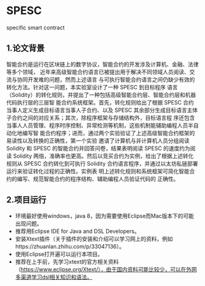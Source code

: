 # SPESC
specific smart contract
## 1.论文背景
  智能合约是运行在区块链上的数字协议，智能合约的开发涉及计算机、金融、法律等多个领域，
近年来高级智能合约语言已被提出用于解决不同领域人员阅读、交流与协同开发难的问题，然而上述语言
与可执行智能合约语言之间仍缺少有效的转化方法。针对这一问题，本实验室设计了一种 SPESC 到目标程序
语言（Solidity）的转化规则，并提出了一种包括高级智能合约层、智能合约层和机器代码执行层的三层智
能合约系统框架。首先，转化规则给出了根据 SPESC 合约当事人定义生成目标语言当事人子合约、以及
SPESC 其余部分生成目标语言主体子合约之间的对应关系；其次，除程序框架与存储结构外，目标语言程
序还包含当事人人员管理、程序时序控制、异常检测等机制，这些机制能辅助编程人员半自动化地编写智
能合约程序；进而，通过两个实验验证了上述高级智能合约框架的易读性以及转换的正确性，第一个实验
邀请了计算机与非计算机人员分组阅读 Solidity 和 SPESC 的智能合约并回答问卷，结果表明阅读 SPESC
的速度约为阅读 Solidity 两倍，准确率也更高。然后以竞买合约为实例，给出了根据上述转化规则从 SPESC
合约转化到可执行 Solidity 合约语言程序，并通过以太坊私链部署运行来验证转化过程的正确性。实例表
明上述转化规则和系统框架可简化智能合约的编写、规范智能合约的程序结构、辅助编程人员验证代码的
正确性。
## 2.项目运行
* 环境最好使用windows，java 8，因为需要使用Eclipse而Mac版本下的可能出现问题。
* 推荐用Eclipse IDE for Java and DSL Developers。
* 安装Xtext插件（关于插件的安装和介绍可以学习网上的资料，例如https://zhuanlan.zhihu.com/p/33047136）。
* 使用Eclipse打开遍可以运行本项目。
* 推荐在上手前，先学习xtext的官方相关资料（https://www.eclipse.org/Xtext/），由于国内资料可能比较少，可以在外网多渠道学习dsl相关知识和语法。
